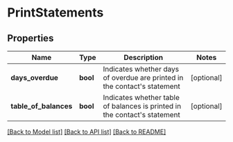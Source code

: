 # PrintStatements

## Properties
Name | Type | Description | Notes
------------ | ------------- | ------------- | -------------
**days_overdue** | **bool** | Indicates whether days of overdue are printed in the contact&#39;s statement | [optional] 
**table_of_balances** | **bool** | Indicates whether table of balances is printed in the contact&#39;s statement | [optional] 

[[Back to Model list]](../README.md#documentation-for-models) [[Back to API list]](../README.md#documentation-for-api-endpoints) [[Back to README]](../README.md)


